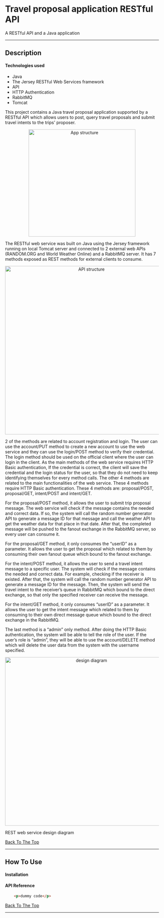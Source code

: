 # Travel proposal application RESTful API
 A RESTful API and a Java application

---

## Description

#### Technologies used

- Java
- The Jersey RESTful Web Services framework
- API
- HTTP Authentication
- RabbitMQ
- Tomcat

This project contains a Java travel proposal application supported by a RESTful API which allows users to post, query travel proposals and submit travel intents to the trips' proposer.

<p align="center">
  <img src="https://github.com/Anth0nyK/SCCC-RESTful/blob/main/README_Images/1.png" width="350" title="App structure">
</p>

The RESTful web service was built on Java using the Jersey framework running on local Tomcat server and connected to 2 external web APIs (RANDOM.ORG and World Weather Online) and a RabbitMQ server. It has 7 methods exposed as REST methods for external clients to consume.

<p align="center">
  <img src="https://github.com/Anth0nyK/SCCC-RESTful/blob/main/README_Images/2.png" width="550" title="API structure">
</p>

2 of the methods are related to account registration and login. The user can use the account/PUT method to create a new account to use the web service and they can use the login/POST method to verify their credential.  The login method should be used on the official client where the user can login in the client. As the main methods of the web service requires HTTP Basic authentication, If the credential is correct, the client will save the credential and the login status for the user, so that they do not need to keep identifying themselves for every method calls.
The other 4 methods are related to the main functionalities of the web service. These 4 methods require HTTP Basic authentication. These 4 methods are: proposal/POST, proposal/GET, intent/POST and intent/GET. 

For the proposal/POST method, it allows the user to submit trip proposal message. The web service will check if the message contains the needed and correct data. If so, the system will call the random number generator API to generate a message ID for that message and call the weather API to get the weather data for that place in that date. After that, the completed message will be pushed to the fanout exchange in the RabbitMQ server, so every user can consume it. 

For the proposal/GET method, it only consumes the “userID” as a parameter. It allows the user to get the proposal which related to them by consuming their own fanout queue which bound to the fanout exchange. 

For the intent/POST method, it allows the user to send a travel intent message to a specific user. The system will check if the message contains the needed and correct data. For example, checking if the receiver is existed. After that, the system will call the random number generator API to generate a message ID for the message. Then, the system will send the travel intent to the receiver’s queue in RabbitMQ which bound to the direct exchange, so that only the specified receiver can receive the message. 

For the intent/GET method, it only consumes “userID” as a parameter. It allows the user to get the intent message which related to them by consuming to their own direct message queue which bound to the direct exchange in the RabbitMQ.

The last method is a “admin” only method. After doing the HTTP Basic authentication, the system will be able to tell the role of the user. If the user’s role is “admin”, they will be able to use the account/DELETE method which will delete the user data from the system with the username specified.

<p align="center">
  <img src="https://github.com/Anth0nyK/SCCC-RESTful/blob/main/README_Images/3.png" width="550" title="design diagram">
  <div>REST web service design diagram</div>
</p>

[Back To The Top](#travel-proposal-application-restful-api)

---

## How To Use

#### Installation



#### API Reference

```html
    <p>dummy code</p>
```
[Back To The Top](#travel-proposal-application-restful-api)

---
